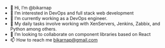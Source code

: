 - 👋 Hi, I’m @bikarnap
- 👀 I’m interested in DevOps and full stack web development
- 🌱 I’m currently working as a DevOps engineer.
- 📝 My daily tasks involve working with XenServers, Jenkins, Zabbix, and Python among others.
- 💞️ I’m looking to collaborate on component libraries based on React
- 📫 How to reach me bikarnap@gmail.com

<!---
bikarnap/bikarnap is a ✨ special ✨ repository because its `README.md` (this file) appears on your GitHub profile.
You can click the Preview link to take a look at your changes.
--->
